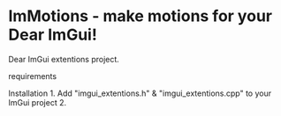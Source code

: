 ImMotions - make motions for your Dear ImGui!
=====

Dear ImGui extentions project.

requirements

Installation
        1. Add "imgui_extentions.h" & "imgui_extentions.cpp" to your ImGui project
        2. 
